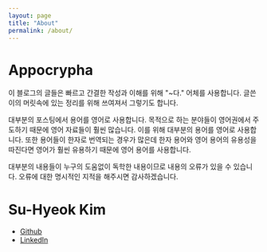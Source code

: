 ```yaml
---
layout: page
title: "About"
permalink: /about/
---
```


# Appocrypha

이 블로그의 글들은 빠르고 간결한 작성과 이해를 위해 "~다." 어체를 사용합니다. 글쓴이의 머릿속에 있는 정리를 위해 쓰여져서 그렇기도 합니다.

대부분의 포스팅에서 용어를 영어로 사용합니다. 목적으로 하는 분야들이 영어권에서 주도하기 때문에 영어 자료들이 훨씬 많습니다. 이를 위해 대부분의 용어를 영어로 사용합니다. 또한 용어들이 한자로 번역되는 경우가 많은데 한자 용어와 영어 용어의 유용성을 따진다면 영어가 훨씬 유용하기 때문에 영어 용어를 사용합니다.

대부분의 내용들이 누구의 도움없이 독학한 내용이므로 내용의 오류가 있을 수 있습니다. 오류에 대한 명시적인 지적을 해주시면 감사하겠습니다.

# Su-Hyeok Kim

 - [Github](https://github.com/hrmrzizon)
 - [LinkedIn](https://www.linkedin.com/in/%EC%88%98%ED%98%81-%EA%B9%80-3b502413b/)
